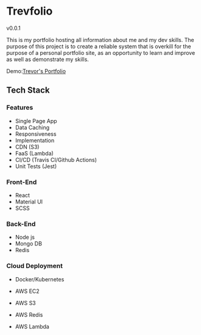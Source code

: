 # Trevfolio

v0.0.1

This is my portfolio hosting all information about me and my dev skills.
The purpose of this project is to create a reliable system that is overkill for the purpose of a personal portfolio site, as an opportunity to learn and improve as well as demonstrate my skills.

Demo:[Trevor's Portfolio](#https://dev.trevornjeru.com)

## Tech Stack

### Features

- Single Page App
- Data Caching
- Responsiveness
- Implementation
- CDN (S3)
- FaaS (Lambda)
- CI/CD (Travis CI/Github Actions)
- Unit Tests (Jest)

### Front-End

- React
- Material UI
- SCSS

### Back-End

- Node js
- Mongo DB
- Redis

### Cloud Deployment

- Docker/Kubernetes

- AWS EC2
- AWS S3
- AWS Redis
- AWS Lambda

